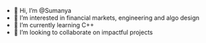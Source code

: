 - 👋 Hi, I’m @Sumanya
- 👀 I’m interested in financial markets, engineering and algo design 
- 🌱 I’m currently learning C++
- 💞️ I’m looking to collaborate on impactful projects 

<!---
|--->
